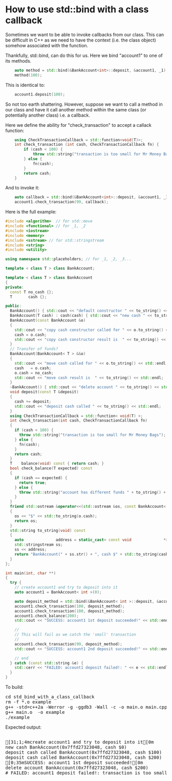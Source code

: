 How to use std::bind with a class callback
==========================================

Sometimes we want to be able to invoke callbacks from our class. This can be
difficult in C++ as we need to have the context (i.e. the class object) somehow
associated with the function.

Thankfully, std::bind, can do this for us. Here we bind "account1" to one of
its methods.
```C++
    auto method = std::bind(&BankAccount<int>::deposit, &account1, _1);
    method(100);
```
This is identical to:
```C++
    account1.deposit(100);
```
So not too earth shattering. However, suppose we want to call a method in
our class and have it call another method within the same class (or potentially
another class) i.e. a callback.

Here we define the ability for "check_transaction" to accept a callack
function:
```C++
    using CheckTransactionCallback = std::function<void(T)>;
    int check_transaction (int cash, CheckTransactionCallback fn) {
        if (cash < 100) {
            throw std::string("transaction is too small for Mr Money Bags");
        } else {
            fn(cash);
        }
        return cash;
    }
```
And to invoke it:
```C++
    auto callback = std::bind(&BankAccount<int>::deposit, &account1, _1);
    account1.check_transaction(99, callback);
```
Here is the full example:
```C++
#include <algorithm>  // for std::move
#include <functional> // for _1, _2
#include <iostream>
#include <memory>
#include <sstream> // for std::stringstream
#include <string>
#include <utility>

using namespace std::placeholders; // for _1, _2, _3...

template < class T > class BankAccount;

template < class T > class BankAccount
{
private:
  const T no_cash {};
  T       cash {};

public:
  BankAccount() { std::cout << "default constructor " << to_string() << std::endl; }
  BankAccount(T cash) : cash(cash) { std::cout << "new cash " << to_string() << std::endl; }
  BankAccount(const BankAccount &o)
  {
    std::cout << "copy cash constructor called for " << o.to_string() << std::endl;
    cash = o.cash;
    std::cout << "copy cash constructor result is  " << to_string() << std::endl;
  }
  // Transfer of funds?
  BankAccount(BankAccount< T > &&o)
  {
    std::cout << "move cash called for " << o.to_string() << std::endl;
    cash   = o.cash;
    o.cash = no_cash;
    std::cout << "move cash result is  " << to_string() << std::endl;
  }
  ~BankAccount() { std::cout << "delete account " << to_string() << std::endl; }
  void deposit(const T &deposit)
  {
    cash += deposit;
    std::cout << "deposit cash called " << to_string() << std::endl;
  }
  using CheckTransactionCallback = std::function< void(T) >;
  int check_transaction(int cash, CheckTransactionCallback fn)
  {
    if (cash < 100) {
      throw std::string("transaction is too small for Mr Money Bags");
    } else {
      fn(cash);
    }
    return cash;
  }
  T    balance(void) const { return cash; }
  bool check_balance(T expected) const
  {
    if (cash == expected) {
      return true;
    } else {
      throw std::string("account has different funds " + to_string() + " than expected " + std::to_string(expected));
    }
  }
  friend std::ostream &operator<<(std::ostream &os, const BankAccount< T > &o)
  {
    os << "$" << std::to_string(o.cash);
    return os;
  }
  std::string to_string(void) const
  {
    auto              address = static_cast< const void              *>(this);
    std::stringstream ss;
    ss << address;
    return "BankAccount(" + ss.str() + ", cash $" + std::to_string(cash) + ")";
  }
};

int main(int, char **)
{
  try {
    // create account1 and try to deposit into it
    auto account1 = BankAccount< int >(0);

    auto deposit_method = std::bind(&BankAccount< int >::deposit, &account1, _1);
    account1.check_transaction(100, deposit_method);
    account1.check_transaction(100, deposit_method);
    account1.check_balance(200);
    std::cout << "SUCCESS: account1 1st deposit succeeded!" << std::endl;

    //
    // This will fail as we catch the 'small' transaction
    //
    account1.check_transaction(99, deposit_method);
    std::cout << "SUCCESS: account1 2nd deposit succeeded!" << std::endl;

    // end
  } catch (const std::string &e) {
    std::cerr << "FAILED: account1 deposit failed!: " << e << std::endl;
  }
}
```
To build:
<pre>
cd std_bind_with_a_class_callback
rm -f *.o example
g++ -std=c++2a -Werror -g -ggdb3 -Wall -c -o main.o main.cpp
g++ main.o  -o example
./example
</pre>
Expected output:
<pre>

[31;1;4mcreate account1 and try to deposit into it[0m
new cash BankAccount(0x7ffd27323048, cash $0)
deposit cash called BankAccount(0x7ffd27323048, cash $100)
deposit cash called BankAccount(0x7ffd27323048, cash $200)
[0;35mSUCCESS: account1 1st deposit succeeded![0m
delete account BankAccount(0x7ffd27323048, cash $200)
# FAILED: account1 deposit failed!: transaction is too small for Mr Money Bags
</pre>
